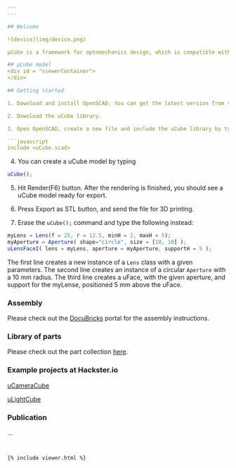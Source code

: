 ```yaml
---
---

## Welcome

![device](img/device.png)

µCube is a framework for optomechanics design, which is compatible with 3D printing. It is also an assembly standard for designing, building and sharing optical modules. µCube is implemented using OpenSCAD, a programming language for CAD modelling. This allows every component to be described as a parametric model, which can be easily shared in a form of a code.

## µCube model
<div id = "viewerContainer">
</div>

## Getting started

1. Download and install OpenSCAD. You can get the latest version from the official [website](http://www.openscad.org).

2. Download the uCube library.

3. Open OpenSCAD, create a new file and include the uCube library by typing

```javascript
include <uCube.scad>
```

4. You can create a uCube model by typing

```javascript
uCube();
```
5. Hit Render(F6) button. After the rendering is finished, you should see a uCube model ready for export.

6. Press Export as STL button, and send the file for 3D printing.

7. Erase the `uCube();` command and type the following instead:

```javascript
myLens = Lens(f = 25, r = 12.5, minH = 2, maxH = 5);
myAperture = Aperture( shape="circle", size = [10, 10] );
uLensFaceI( lens = myLens, aperture = myAperture, supportH = 5 );
```

The first line creates a new instance of a `Lens` class with a given parameters. The second line creates an instance of a circular `Aperture` with a 10 mm radius. The third line creates a uFace, with the given aperture, and support for the myLense, positioned 5 mm above the uFace.

### Assembly

Please check out the [DocuBricks](http://www.docubricks.com/projects/ucube) portal for the assembly instructions.

### Library of parts

Please check out the part collection [here](https://github.com/mdelmans/uCube/wiki).

### Example projects at Hackster.io

[uCameraCube](https://www.hackster.io/delmans/ucameracube)

[uLightCube](https://www.hackster.io/delmans/ulightcube)

### Publication
...
```


{% include viewer.html %}
